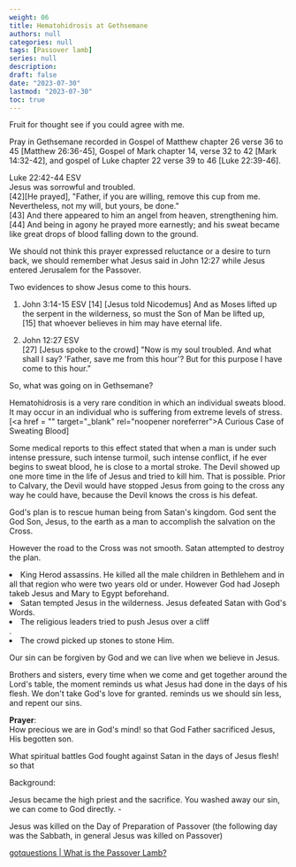 ```yaml
---
weight: 06
title: Hematohidrosis at Gethsemane
authors: null
categories: null
tags: [Passover lamb]
series: null
description: 
draft: false
date: "2023-07-30"
lastmod: "2023-07-30"
toc: true
---
```


<!--more-->

Fruit for thought see if you could agree with me.  

Pray in Gethsemane recorded in Gospel of Matthew chapter 26 verse 36 to 45 [Matthew 26:36-45], Gospel of Mark chapter 14, verse 32 to 42 [Mark 14:32-42], and gospel of Luke chapter 22 verse 39 to 46 [Luke 22:39-46]. 

Luke 22:42-44 ESV  
Jesus was sorrowful and troubled.  
[42][He prayed], "Father, if you are willing, remove this cup from me. Nevertheless, not my will, but yours, be done."   
[43] And there appeared to him an angel from heaven, strengthening him.   
[44] And being in agony he prayed more earnestly; and his sweat became like great drops of blood falling down to the ground.

We should not think this prayer expressed reluctance or a desire to turn back, we should remember what Jesus said in John 12:27 while Jesus entered Jerusalem for the Passover.

Two evidences to show Jesus come to this hours.
1. John 3:14-15 ESV
[14] [Jesus told Nicodemus] And as Moses lifted up the serpent in the wilderness, so must the Son of Man be lifted up,   
[15] that whoever believes in him may have eternal life.

2. John 12:27 ESV  
[27] [Jesus spoke to the crowd] "Now is my soul troubled. And what shall I say? 'Father, save me from this hour'? But for this purpose I have come to this hour."

So, what was going on in Gethsemane? 

Hematohidrosis is a very rare condition in which an individual sweats blood. It may occur in an individual who is suffering from extreme levels of stress. [<a href = "<a href = "" target="_blank" rel="noopener noreferrer"></a>" target="_blank" rel="noopener noreferrer">A Curious Case of Sweating Blood</a>]

Some medical reports to this effect stated that when a man is under such intense pressure, such intense turmoil, such intense conflict, if he ever begins to sweat blood, he is close to a mortal stroke. The Devil showed up one more time in the life of Jesus and tried to kill him.  That is possible.  Prior to Calvary, the Devil would have stopped Jesus from going to the cross any way he could have, because the Devil knows the cross is his defeat. 


God's plan is to rescue human being from Satan's kingdom.  God sent the God Son, Jesus, to the earth as a man to accomplish the salvation on the Cross. 

However the road to the Cross was not smooth. Satan attempted to destroy the plan.   

<li>King Herod assassins. He killed all the male children in Bethlehem and in all that region who were two years old or under.  However God had Joseph takeb Jesus and Mary to Egypt beforehand.</li>
<li>Satan tempted Jesus in the wilderness.  Jesus defeated Satan with God's Words.</li>
<li>The religious leaders tried to push Jesus over a cliff</li>.
<li>The crowd picked up stones to stone Him.</li>


Our sin can be forgiven by God and we can live when we believe in Jesus.


Brothers and sisters, every time when we come and get together around the Lord's table, the moment reminds us what Jesus had done in the days of his flesh.  We don't take God's love for granted. reminds us we should sin less, and repent our sins.  

<b>Prayer</b>:  
How precious we are in God's mind! so that God Father sacrificed Jesus, His begotten son.

What spiritual battles God fought against Satan in the days of Jesus flesh! so that  



Background: 

Jesus became the high priest and the sacrifice.  You washed away our sin, we can come to God directly. -

Jesus was killed on the Day of Preparation of Passover (the following day was the Sabbath, in general Jesus was killed on Passover)

<a href = "https://www.gotquestions.org/Passover-Lamb.html" target="_blank" rel="noopener noreferrer">gotquestions | What is the Passover Lamb?</a>